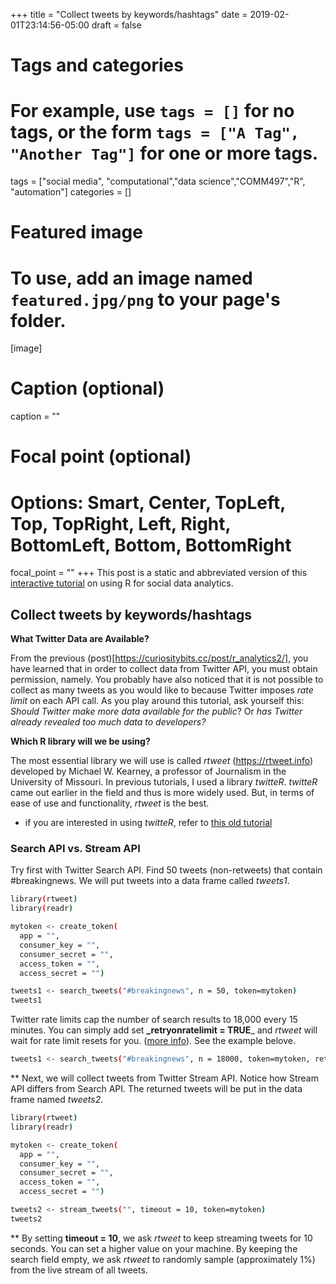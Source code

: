 +++
title = "Collect tweets by keywords/hashtags"
date = 2019-02-01T23:14:56-05:00
draft = false

# Tags and categories
# For example, use `tags = []` for no tags, or the form `tags = ["A Tag", "Another Tag"]` for one or more tags.
tags = ["social media", "computational","data science","COMM497","R", "automation"]
categories = []

# Featured image
# To use, add an image named `featured.jpg/png` to your page's folder. 
[image]
  # Caption (optional)
  caption = ""

  # Focal point (optional)
  # Options: Smart, Center, TopLeft, Top, TopRight, Left, Right, BottomLeft, Bottom, BottomRight
  focal_point = ""
+++
This post is a static and abbreviated version of this [interactive tutorial](https://curiositybits.shinyapps.io/R_social_data_analytics/#section-collect-tweets-by-keywordshashtags) on using R for social data analytics.

## Collect tweets by keywords/hashtags

**What Twitter Data are Available?**

From the previous (post)[https://curiositybits.cc/post/r_analytics2/], you have learned that in order to collect data from Twitter API, you must obtain permission, namely. You probably have also noticed that it is not possible to collect as many tweets as you would like to because Twitter imposes _rate limit_ on each API call. As you play around this tutorial, ask yourself this: _Should Twitter make more data available for the public_? Or _has Twitter already revealed too much data to developers?_ 

**Which R library will we be using?**

The most essential library we will use is called _rtweet_ (https://rtweet.info) developed by Michael W. Kearney, a professor of Journalism in the University of Missouri. In previous tutorials, I used a library _twitteR_. _twitteR_ came out earlier in the field and thus is more widely used. But, in terms of ease of use and functionality, _rtweet_ is the best. 

* if you are interested in using _twitteR_, refer to [this old tutorial](http://rpubs.com/cosmopolitanvan/tweetsentiment) 

###  Search API vs. Stream API

Try first with Twitter Search API. Find 50 tweets (non-retweets) that contain #breakingnews. We will put tweets into a data frame called _tweets1_. 

```sh
library(rtweet)
library(readr)

mytoken <- create_token(
  app = "", 
  consumer_key = "", 
  consumer_secret = "", 
  access_token = "", 
  access_secret = "") 

tweets1 <- search_tweets("#breakingnews", n = 50, token=mytoken)
tweets1
```

Twitter rate limits cap the number of search results to 18,000 every 15 minutes. You can simply add set **_retryonratelimit = TRUE**_ and _rtweet_ will wait for rate limit resets for you. ([more info](https://rtweet.info/articles/intro.html)). 
See the example belove. 

```sh
tweets1 <- search_tweets("#breakingnews", n = 18000, token=mytoken, retryonratelimit = TRUE)
```

** Next, we will collect tweets from Twitter Stream API. Notice how Stream API differs from Search API. The returned tweets will be put in the data frame named _tweets2_.

```sh
library(rtweet)
library(readr)

mytoken <- create_token(
  app = "", 
  consumer_key = "", 
  consumer_secret = "", 
  access_token = "", 
  access_secret = "") 

tweets2 <- stream_tweets("", timeout = 10, token=mytoken)
tweets2
```
** By setting **timeout = 10**, we ask _rtweet_ to keep streaming tweets for 10 seconds. You can set a higher value on your machine. By keeping the search field empty, we ask _rtweet_ to randomly sample (approximately 1%) from the live stream of all tweets. 

